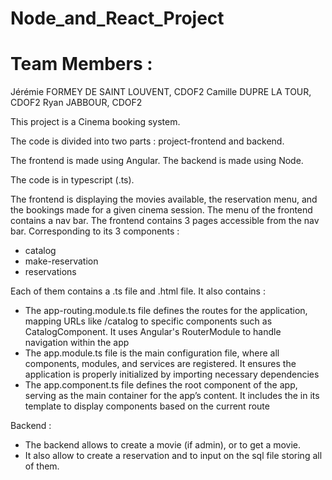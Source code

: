 # Node_and_React_Project

# Team Members : 
Jérémie FORMEY DE SAINT LOUVENT, CDOF2
Camille DUPRE LA TOUR, CDOF2
Ryan JABBOUR, CDOF2

This project is a Cinema booking system.

The code is divided into two parts : project-frontend and backend.

The frontend is made using Angular. The backend is made using Node. 

The code is in typescript (.ts).

The frontend is displaying the movies available, the reservation menu, and the bookings made for a given cinema session.
The menu of the frontend contains a nav bar. 
The frontend contains 3 pages accessible from the nav bar. Corresponding to its 3 components : 
- catalog
- make-reservation
- reservations
  
Each of them contains a .ts file and .html file. 
It also contains :
- The app-routing.module.ts file defines the routes for the application, mapping URLs like /catalog to specific components such as CatalogComponent. It uses Angular's RouterModule to handle navigation within the app
- The app.module.ts file is the main configuration file, where all components, modules, and services are registered. It ensures the application is properly initialized by importing necessary dependencies
- The app.component.ts file defines the root component of the app, serving as the main container for the app’s content. It includes the <router-outlet> in its template to display components based on the current route


Backend :
- The backend allows to create a movie (if admin), or to get a movie. 
- It also allow to create a reservation and to input on the sql file storing all of them.
  

